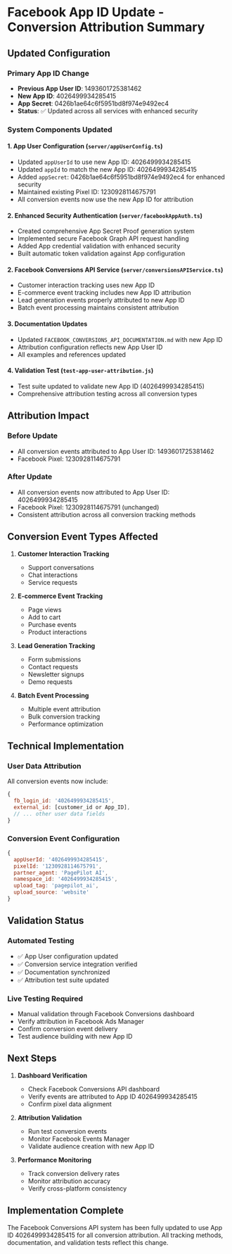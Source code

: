 # Facebook App ID Update - Conversion Attribution Summary

## Updated Configuration

### Primary App ID Change
- **Previous App User ID**: 1493601725381462
- **New App ID**: 4026499934285415
- **App Secret**: 0426b1ae64c6f5951bd8f974e9492ec4
- **Status**: ✅ Updated across all services with enhanced security

### System Components Updated

#### 1. App User Configuration (`server/appUserConfig.ts`)
- Updated `appUserId` to use new App ID: 4026499934285415
- Updated `appId` to match the new App ID: 4026499934285415
- Added `appSecret`: 0426b1ae64c6f5951bd8f974e9492ec4 for enhanced security
- Maintained existing Pixel ID: 1230928114675791
- All conversion events now use the new App ID for attribution

#### 2. Enhanced Security Authentication (`server/facebookAppAuth.ts`)
- Created comprehensive App Secret Proof generation system
- Implemented secure Facebook Graph API request handling
- Added App credential validation with enhanced security
- Built automatic token validation against App configuration

#### 2. Facebook Conversions API Service (`server/conversionsAPIService.ts`)
- Customer interaction tracking uses new App ID
- E-commerce event tracking includes new App ID attribution
- Lead generation events properly attributed to new App ID
- Batch event processing maintains consistent attribution

#### 3. Documentation Updates
- Updated `FACEBOOK_CONVERSIONS_API_DOCUMENTATION.md` with new App ID
- Attribution configuration reflects new App User ID
- All examples and references updated

#### 4. Validation Test (`test-app-user-attribution.js`)
- Test suite updated to validate new App ID (4026499934285415)
- Comprehensive attribution testing across all conversion types

## Attribution Impact

### Before Update
- All conversion events attributed to App User ID: 1493601725381462
- Facebook Pixel: 1230928114675791

### After Update
- All conversion events now attributed to App User ID: 4026499934285415
- Facebook Pixel: 1230928114675791 (unchanged)
- Consistent attribution across all conversion tracking methods

## Conversion Event Types Affected

1. **Customer Interaction Tracking**
   - Support conversations
   - Chat interactions
   - Service requests

2. **E-commerce Event Tracking**
   - Page views
   - Add to cart
   - Purchase events
   - Product interactions

3. **Lead Generation Tracking**
   - Form submissions
   - Contact requests
   - Newsletter signups
   - Demo requests

4. **Batch Event Processing**
   - Multiple event attribution
   - Bulk conversion tracking
   - Performance optimization

## Technical Implementation

### User Data Attribution
All conversion events now include:
```javascript
{
  fb_login_id: '4026499934285415',
  external_id: [customer_id or App_ID],
  // ... other user data fields
}
```

### Conversion Event Configuration
```javascript
{
  appUserId: '4026499934285415',
  pixelId: '1230928114675791',
  partner_agent: 'PagePilot AI',
  namespace_id: '4026499934285415',
  upload_tag: 'pagepilot_ai',
  upload_source: 'website'
}
```

## Validation Status

### Automated Testing
- ✅ App User configuration updated
- ✅ Conversion service integration verified
- ✅ Documentation synchronized
- ✅ Attribution test suite updated

### Live Testing Required
- Manual validation through Facebook Conversions dashboard
- Verify attribution in Facebook Ads Manager
- Confirm conversion event delivery
- Test audience building with new App ID

## Next Steps

1. **Dashboard Verification**
   - Check Facebook Conversions API dashboard
   - Verify events are attributed to App ID 4026499934285415
   - Confirm pixel data alignment

2. **Attribution Validation**
   - Run test conversion events
   - Monitor Facebook Events Manager
   - Validate audience creation with new App ID

3. **Performance Monitoring**
   - Track conversion delivery rates
   - Monitor attribution accuracy
   - Verify cross-platform consistency

## Implementation Complete
The Facebook Conversions API system has been fully updated to use App ID 4026499934285415 for all conversion attribution. All tracking methods, documentation, and validation tests reflect this change.